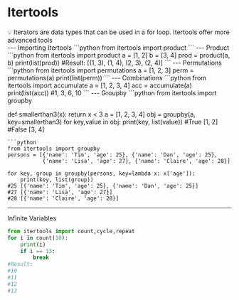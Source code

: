 # Itertools

<aside>
💡 Iterators are data types that can be used in a for loop. Itertools offer more advanced tools

</aside>
---
Importing Itertools
```python
from itertools import product
```
---
Product
```python
from itertools import product
a = [1, 2]
b = [3, 4]
prod = product(a, b)
print(list(prod))
#Result: [(1, 3), (1, 4), (2, 3), (2, 4)]
```
---
Permutations
```python
from itertools import permutations
a = [1, 2, 3]
perm = permutations(a)
print(list(perm))
```
---
Combinations
```python
from itertools import accumulate
a = [1, 2, 3, 4]
acc = accumulate(a)
print(list(acc))
#1, 3, 6, 10
```
---
Groupby
```python
from itertools import groupby

def smallerthan3(x): 
	return x < 3
a = [1, 2, 3, 4]
obj = groupby(a, key=smallerthan3)
for key,value in obj: 
	print(key, list(value))
#True [1, 2]
#False [3, 4]
```
```python
from itertools import groupby
persons = [{'name': 'Tim', 'age': 25}, {'name': 'Dan', 'age': 25}, 
           {'name': 'Lisa', 'age': 27}, {'name': 'Claire', 'age': 28}]

for key, group in groupby(persons, key=lambda x: x['age']):
    print(key, list(group))
#25 [{'name': 'Tim', 'age': 25}, {'name': 'Dan', 'age': 25}]
#27 [{'name': 'Lisa', 'age': 27}]
#28 [{'name': 'Claire', 'age': 28}]
```
---
Infinite Variables
```python
from itertools import count,cycle,repeat
for i in count(10): 
	print(i)
	if i == 13: 
		break
#Result: 
#10
#11
#12
#13
```
